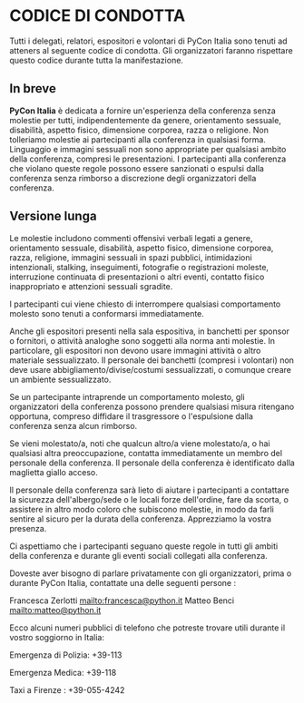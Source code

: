 # CODICE DI CONDOTTA

Tutti i delegati, relatori, espositori e volontari di PyCon Italia sono tenuti ad atteners
al seguente codice di condotta. Gli organizzatori faranno rispettare questo codice durante
tutta la manifestazione.

## In breve

**PyCon Italia** è dedicata a fornire un'esperienza della conferenza senza molestie per tutti,
indipendentemente da genere, orientamento sessuale, disabilità, aspetto fisico,
dimensione corporea, razza o religione.
Non tolleriamo molestie ai partecipanti alla conferenza in qualsiasi forma.
Linguaggio e immagini sessuali non sono appropriate per qualsiasi ambito della
conferenza, compresi le presentazioni.
I partecipanti alla conferenza che violano queste regole possono essere sanzionati o
espulsi dalla conferenza senza rimborso a discrezione degli organizzatori della conferenza.

## Versione lunga

Le molestie includono commenti offensivi verbali legati a genere, orientamento sessuale,
disabilità, aspetto fisico, dimensione corporea, razza, religione, immagini sessuali in
spazi pubblici, intimidazioni intenzionali, stalking, inseguimenti, fotografie o
registrazioni moleste, interruzione continuata di presentazioni o altri eventi,
contatto fisico inappropriato e attenzioni sessuali sgradite.

I partecipanti cui viene chiesto di interrompere qualsiasi comportamento molesto sono
tenuti a conformarsi immediatamente.

Anche gli espositori presenti nella sala espositiva, in banchetti per sponsor o fornitori,
o attività analoghe sono soggetti alla norma anti molestie. In particolare, gli espositori
non devono usare immagini attività o altro materiale sessualizzato. Il personale dei
banchetti (compresi i volontari) non deve usare abbigliamento/divise/costumi sessualizzati,
o comunque creare un ambiente sessualizzato.

Se un partecipante intraprende un comportamento molesto, gli organizzatori della conferenza
possono prendere qualsiasi misura ritengano opportuna, compreso diffidare il trasgressore o
l'espulsione dalla conferenza senza alcun rimborso.

Se vieni molestato/a, noti che qualcun altro/a viene molestato/a, o hai qualsiasi altra
preoccupazione, contatta immediatamente un membro del personale della conferenza.
Il personale della conferenza è identificato dalla maglietta giallo acceso.

Il personale della conferenza sarà lieto di aiutare i partecipanti a contattare la sicurezza
dell'albergo/sede o le locali forze dell'ordine, fare da scorta, o assistere in altro modo
coloro che subiscono molestie, in modo da farli sentire al sicuro per la durata
della conferenza. Apprezziamo la vostra presenza.

Ci aspettiamo che i partecipanti seguano queste regole in tutti gli ambiti della
conferenza e durante gli eventi sociali collegati alla conferenza.

Doveste aver bisogno di parlare privatamente con gli organizzatori, prima o durante
PyCon Italia, contattate una delle seguenti persone :

Francesca Zerlotti [mailto:francesca@python.it](francesca@python.it)
Matteo Benci [mailto:matteo@python.it](matteo@python.it)

Ecco alcuni numeri pubblici di telefono che potreste trovare utili durante il
vostro soggiorno in Italia:

Emergenza di Polizia: +39-113

Emergenza Medica: +39-118

Taxi a Firenze : +39-055-4242